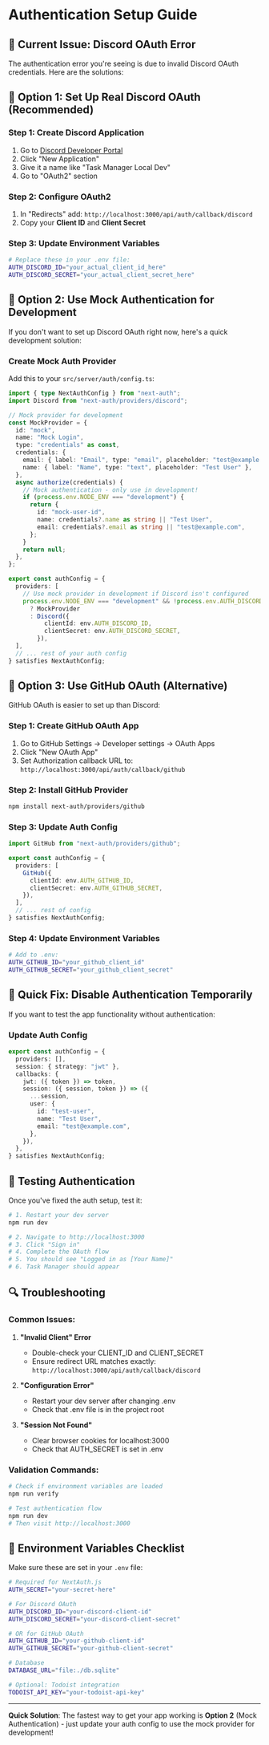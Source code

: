 # Authentication Setup Guide

## 🚨 Current Issue: Discord OAuth Error

The authentication error you're seeing is due to invalid Discord OAuth credentials. Here are the solutions:

## 🔧 **Option 1: Set Up Real Discord OAuth (Recommended)**

### Step 1: Create Discord Application
1. Go to [Discord Developer Portal](https://discord.com/developers/applications)
2. Click "New Application"
3. Give it a name like "Task Manager Local Dev"
4. Go to "OAuth2" section

### Step 2: Configure OAuth2
1. In "Redirects" add: `http://localhost:3000/api/auth/callback/discord`
2. Copy your **Client ID** and **Client Secret**

### Step 3: Update Environment Variables
```bash
# Replace these in your .env file:
AUTH_DISCORD_ID="your_actual_client_id_here"
AUTH_DISCORD_SECRET="your_actual_client_secret_here"
```

## 🔧 **Option 2: Use Mock Authentication for Development**

If you don't want to set up Discord OAuth right now, here's a quick development solution:

### Create Mock Auth Provider

Add this to your `src/server/auth/config.ts`:

```typescript
import { type NextAuthConfig } from "next-auth";
import Discord from "next-auth/providers/discord";

// Mock provider for development
const MockProvider = {
  id: "mock",
  name: "Mock Login",
  type: "credentials" as const,
  credentials: {
    email: { label: "Email", type: "email", placeholder: "test@example.com" },
    name: { label: "Name", type: "text", placeholder: "Test User" },
  },
  async authorize(credentials) {
    // Mock authentication - only use in development!
    if (process.env.NODE_ENV === "development") {
      return {
        id: "mock-user-id",
        name: credentials?.name as string || "Test User",
        email: credentials?.email as string || "test@example.com",
      };
    }
    return null;
  },
};

export const authConfig = {
  providers: [
    // Use mock provider in development if Discord isn't configured
    process.env.NODE_ENV === "development" && !process.env.AUTH_DISCORD_ID?.startsWith("your_") 
      ? MockProvider
      : Discord({
          clientId: env.AUTH_DISCORD_ID,
          clientSecret: env.AUTH_DISCORD_SECRET,
        }),
  ],
  // ... rest of your auth config
} satisfies NextAuthConfig;
```

## 🔧 **Option 3: Use GitHub OAuth (Alternative)**

GitHub OAuth is easier to set up than Discord:

### Step 1: Create GitHub OAuth App
1. Go to GitHub Settings → Developer settings → OAuth Apps
2. Click "New OAuth App"
3. Set Authorization callback URL to: `http://localhost:3000/api/auth/callback/github`

### Step 2: Install GitHub Provider
```bash
npm install next-auth/providers/github
```

### Step 3: Update Auth Config
```typescript
import GitHub from "next-auth/providers/github";

export const authConfig = {
  providers: [
    GitHub({
      clientId: env.AUTH_GITHUB_ID,
      clientSecret: env.AUTH_GITHUB_SECRET,
    }),
  ],
  // ... rest of config
} satisfies NextAuthConfig;
```

### Step 4: Update Environment Variables
```bash
# Add to .env:
AUTH_GITHUB_ID="your_github_client_id"
AUTH_GITHUB_SECRET="your_github_client_secret"
```

## 🚀 **Quick Fix: Disable Authentication Temporarily**

If you want to test the app functionality without authentication:

### Update Auth Config
```typescript
export const authConfig = {
  providers: [],
  session: { strategy: "jwt" },
  callbacks: {
    jwt: ({ token }) => token,
    session: ({ session, token }) => ({
      ...session,
      user: {
        id: "test-user",
        name: "Test User",
        email: "test@example.com",
      },
    }),
  },
} satisfies NextAuthConfig;
```

## 🧪 **Testing Authentication**

Once you've fixed the auth setup, test it:

```bash
# 1. Restart your dev server
npm run dev

# 2. Navigate to http://localhost:3000
# 3. Click "Sign in"
# 4. Complete the OAuth flow
# 5. You should see "Logged in as [Your Name]"
# 6. Task Manager should appear
```

## 🔍 **Troubleshooting**

### Common Issues:

1. **"Invalid Client" Error**
   - Double-check your CLIENT_ID and CLIENT_SECRET
   - Ensure redirect URL matches exactly: `http://localhost:3000/api/auth/callback/discord`

2. **"Configuration Error"**
   - Restart your dev server after changing .env
   - Check that .env file is in the project root

3. **"Session Not Found"**
   - Clear browser cookies for localhost:3000
   - Check that AUTH_SECRET is set in .env

### Validation Commands:
```bash
# Check if environment variables are loaded
npm run verify

# Test authentication flow
npm run dev
# Then visit http://localhost:3000
```

## 📝 **Environment Variables Checklist**

Make sure these are set in your `.env` file:

```bash
# Required for NextAuth.js
AUTH_SECRET="your-secret-here"

# For Discord OAuth
AUTH_DISCORD_ID="your-discord-client-id"
AUTH_DISCORD_SECRET="your-discord-client-secret"

# OR for GitHub OAuth
AUTH_GITHUB_ID="your-github-client-id"
AUTH_GITHUB_SECRET="your-github-client-secret"

# Database
DATABASE_URL="file:./db.sqlite"

# Optional: Todoist integration
TODOIST_API_KEY="your-todoist-api-key"
```

---

**Quick Solution**: The fastest way to get your app working is **Option 2** (Mock Authentication) - just update your auth config to use the mock provider for development!